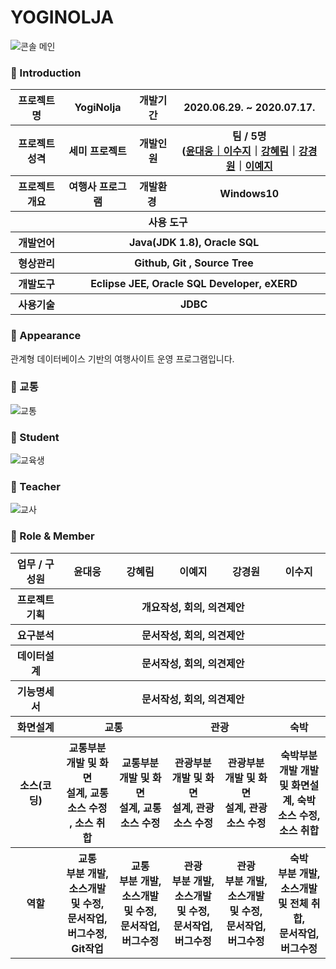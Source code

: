 # YOGINOLJA

![콘솔 메인](https://user-images.githubusercontent.com/65211288/89854595-3f018980-dbcf-11ea-9992-8d2b1df4fcc5.png)






### 👋 Introduction

<table>
    <tr>
        <th>프로젝트 명 </th>
        <th>YogiNolja</th>
        <th>개발기간</th>
        <th>2020.06.29. ~ 2020.07.17.</th>
    </tr>
    <tr>
        <th>프로젝트 성격</th>
        <th>세미 프로젝트</th>
        <th>개발인원</th>
        <th>팀 / 5명<br>
          (<a href="https://github.com/moods2">윤대웅｜<a href="https://github.com/prohwww">이수지</a>｜<a href="https://github.com/gsdldpwl">강혜림</a>｜<a href="https://github.com/Kang-KyoungWon">강경원</a>｜<a href="https://github.com/lisamj-persimmon">이예지
      </th>
    </tr>
      <tr>
        <th>프로젝트 개요</th>
        <th>여행사 프로그램</th>
        <th>개발환경&nbsp;</th>
        <th>Windows10</th>
    </tr>
    <tr>
        <th colspan="5">사용 도구</th>
    </tr>  
    <tr>
        <th>개발언어</th>
        <th colspan="3">Java(JDK 1.8), Oracle SQL </th>
    </tr>
    <tr>
        <th>형상관리</th>
        <th colspan="3">Github, Git , Source Tree</th>
    </tr>
    <tr>
        <th>개발도구</th>
        <th colspan="3">Eclipse JEE, Oracle SQL Developer, eXERD</th>
    </tr>
    <tr>
        <th>사용기술</th>
        <th colspan="3">JDBC</th>
    </tr>
</table>

### 📼 Appearance

관계형 데이터베이스 기반의 여행사이트 운영 프로그램입니다.

 ### 👋 교통
![교통](https://user-images.githubusercontent.com/65211288/89854631-580a3a80-dbcf-11ea-9557-10a70b1f11c5.gif)
 ### 👋 Student
 ![교육생](https://user-images.githubusercontent.com/65211288/85092567-e0e6a480-b224-11ea-8ae1-5c6f002032cb.gif)
 ### 👋 Teacher
![교사](https://user-images.githubusercontent.com/65211288/85092653-1f7c5f00-b225-11ea-8242-c6f5def17d17.gif)
### 📑 Role & Member


<table>
    <tr>
        <th width="16%">업무 / 구성원</th>
        <th width="16.8%">윤대웅</th><th width="16.8%">강혜림</th><th width="16.8%">이예지</th><th width="16.8%">강경원</th><th width="16.8%">이수지</th>
    </tr>
    <tr>
        <th>프로젝트 기획</th>
        <th colspan="5">개요작성, 회의, 의견제안</th>        
    </tr>
    <tr>
        <th>요구분석</th>
        <th colspan="5">문서작성, 회의, 의견제안</th>        
    </tr>
    <tr>
        <th>데이터설계</th>
        <th colspan="5">문서작성, 회의, 의견제안</th>        
    </tr>
    <tr>
        <th>기능명세서</th>
        <th colspan="5">문서작성, 회의, 의견제안</th>        
    </tr>
    <tr>
        <th>화면설계</th>
        <th colspan="2">교통</th>        
        <th colspan="2">관광</th>        
        <th colspan="1">숙박</th>            
    <tr>
        <th>소스(코딩)</th>
        <th>교통부분 <br>개발 및 화면<br>설계, 교통<br>소스 수정 , 소스 취합</th>
        <th>교통부분 <br>개발 및 화면<br>설계, 교통<br>소스 수정</th>
        <th>관광부분 <br>개발 및 화면<br>설계, 관광<br>소스 수정</th>
        <th>관광부분 <br>개발 및 화면<br>설계, 관광<br>소스 수정</th>
        <th>숙박부분<Br> 개발 개발 및 화면설계, 숙박<br>소스 수정, 소스 취합</th>       
    </tr>    
    <tr>
        <th>역할</th>
        <th>교통<br> 부분 개발, <br>소스개발 및 수정, <br>문서작업, <br>버그수정,<br>Git작업</th>
        <th>교통<br> 부분 개발, <br>소스개발 및 수정, <br>문서작업, <br>버그수정</th>
        <th>관광<br> 부분 개발, <br>소스개발 및 수정, <br>문서작업, <br>버그수정</th>
        <th>관광<br> 부분 개발, <br>소스개발 및 수정, <br>문서작업, <br>버그수정</th>
        <th>숙박<br> 부분 개발, <br>소스개발 및 전체 취합, <br>문서작업, <br>버그수정</th>
    </tr>
</table>


